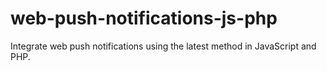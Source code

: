 # web-push-notifications-js-php
Integrate web push notifications using the latest method in JavaScript and PHP.
